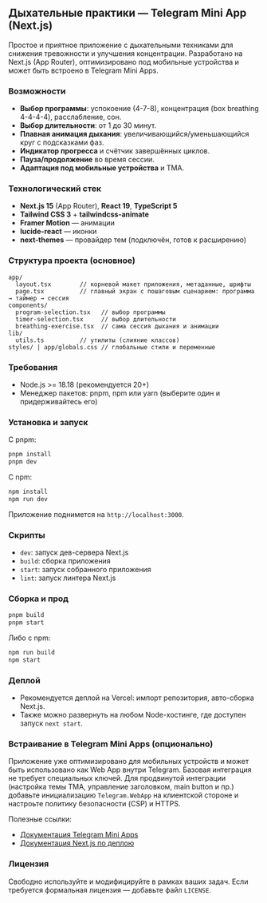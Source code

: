 ## Дыхательные практики — Telegram Mini App (Next.js)

Простое и приятное приложение с дыхательными техниками для снижения тревожности и улучшения концентрации. Разработано на Next.js (App Router), оптимизировано под мобильные устройства и может быть встроено в Telegram Mini Apps.

### Возможности

- **Выбор программы**: успокоение (4-7-8), концентрация (box breathing 4-4-4-4), расслабление, сон.
- **Выбор длительности**: от 1 до 30 минут.
- **Плавная анимация дыхания**: увеличивающийся/уменьшающийся круг с подсказками фаз.
- **Индикатор прогресса** и счётчик завершённых циклов.
- **Пауза/продолжение** во время сессии.
- **Адаптация под мобильные устройства** и ТМА.

### Технологический стек

- **Next.js 15** (App Router), **React 19**, **TypeScript 5**
- **Tailwind CSS 3** + **tailwindcss-animate**
- **Framer Motion** — анимации
- **lucide-react** — иконки
- **next-themes** — провайдер тем (подключён, готов к расширению)

### Структура проекта (основное)

```
app/
  layout.tsx        // корневой макет приложения, метаданные, шрифты
  page.tsx          // главный экран с пошаговым сценарием: программа → таймер → сессия
components/
  program-selection.tsx   // выбор программы
  timer-selection.tsx     // выбор длительности
  breathing-exercise.tsx  // сама сессия дыхания и анимации
lib/
  utils.ts          // утилиты (слияние классов)
styles/ | app/globals.css // глобальные стили и переменные
```

### Требования

- Node.js >= 18.18 (рекомендуется 20+)
- Менеджер пакетов: pnpm, npm или yarn (выберите один и придерживайтесь его)

### Установка и запуск

С pnpm:

```bash
pnpm install
pnpm dev
```

С npm:

```bash
npm install
npm run dev
```

Приложение поднимется на `http://localhost:3000`.

### Скрипты

- `dev`: запуск дев-сервера Next.js
- `build`: сборка приложения
- `start`: запуск собранного приложения
- `lint`: запуск линтера Next.js

### Сборка и прод

```bash
pnpm build
pnpm start
```

Либо с npm:

```bash
npm run build
npm start
```

### Деплой

- Рекомендуется деплой на Vercel: импорт репозитория, авто-сборка Next.js.
- Также можно развернуть на любом Node-хостинге, где доступен запуск `next start`.

### Встраивание в Telegram Mini Apps (опционально)

Приложение уже оптимизировано для мобильных устройств и может быть использовано как Web App внутри Telegram. Базовая интеграция не требует специальных ключей. Для продвинутой интеграции (настройка темы ТМА, управление заголовком, main button и пр.) добавьте инициализацию `Telegram.WebApp` на клиентской стороне и настроьте политику безопасности (CSP) и HTTPS.

Полезные ссылки:
- [Документация Telegram Mini Apps](https://core.telegram.org/bots/webapps)
- [Документация Next.js по деплою](https://nextjs.org/docs/app/building-your-application/deploying)

### Лицензия

Свободно используйте и модифицируйте в рамках ваших задач. Если требуется формальная лицензия — добавьте файл `LICENSE`.